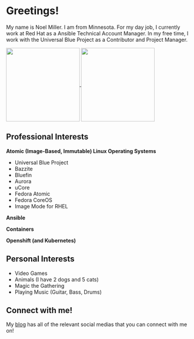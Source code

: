 # Greetings!

My name is Noel Miller. I am from Minnesota. For my day job, I currently work at Red Hat as a Ansible Technical Account Manager. In my free time, I work with the Universal Blue Project as a Contributor and Project Manager.

<a href="https://github.com/anuraghazra/github-readme-stats">
  <img height=200 align="center" src="https://github-readme-stats.vercel.app/api?username=noelmiller&show_icons=true&theme=transparent" />
</a>
<a href="https://github.com/anuraghazra/convoychat">
  <img height=200 align="center" src="https://github-readme-stats.vercel.app/api/top-langs?username=noelmiller&layout=compact&langs_count=8&card_width=320&theme=transparent" />
</a>

## Professional Interests

**Atomic (Image-Based, Immutable) Linux Operating Systems**

- Universal Blue Project
 - Bazzite
 - Bluefin
 - Aurora
 - uCore
- Fedora Atomic
- Fedora CoreOS
- Image Mode for RHEL

**Ansible**

**Containers**

**Openshift (and Kubernetes)**

## Personal Interests

- Video Games
- Animals (I have 2 dogs and 5 cats)
- Magic the Gathering
- Playing Music (Guitar, Bass, Drums)

## Connect with me!

My [blog](https://noelmiller.dev/pages/contact) has all of the relevant social medias that you can connect with me on!
